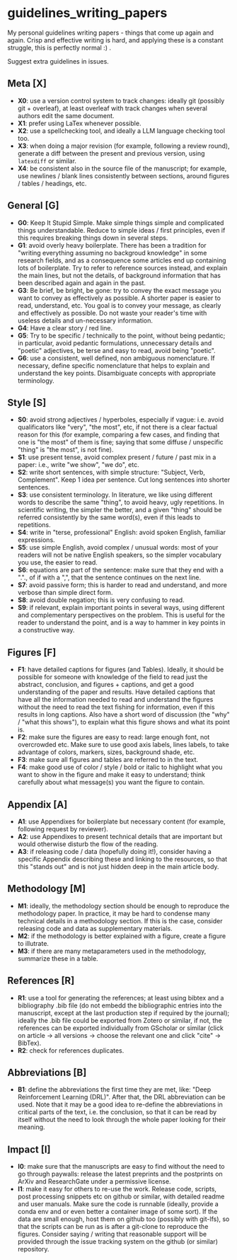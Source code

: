 # guidelines_writing_papers

My personal guidelines writing papers - things that come up again and again. Crisp and effective writing is hard, and applying these is a constant struggle, this is perfectly normal :) .

Suggest extra guidelines in issues.

## Meta [X]

- **X0**: use a version control system to track changes: ideally git (possibly git + overleaf), at least overleaf with track changes when several authors edit the same document.
- **X1**: prefer using LaTex whenever possible.
- **X2**: use a spellchecking tool, and ideally a LLM language checking tool too.
- **X3**: when doing a major revision (for example, following a review round), generate a diff between the present and previous version, using ```latexdiff``` or similar.
- **X4**: be consistent also in the source file of the manuscript; for example, use newlines / blank lines consistently between sections, around figures / tables / headings, etc.

## General [G]

- **G0**: Keep It Stupid Simple. Make simple things simple and complicated things understandable. Reduce to simple ideas / first principles, even if this requires breaking things down in several steps.
- **G1**: avoid overly heavy boilerplate. There has been a tradition for "writing everything assuming no backgroud knowledge" in some research fields, and as a consequence some articles end up containing lots of boilerplate. Try to refer to reference sources instead, and explain the main lines, but not the details, of background information that has been described again and again in the past.
- **G3**: Be brief, be bright, be gone: try to convey the exact message you want to convey as effectively as possible. A shorter paper is easier to read, understand, etc. You goal is to convey your message, as clearly and effectively as possible. Do not waste your reader's time with useless details and un-necessary information.
- **G4**: Have a clear story / red line.
- **G5**: Try to be specific / technically to the point, without being pedantic; in particular, avoid pedantic formulations, unnecessary details and "poetic" adjectives, be terse and easy to read, avoid being "poetic".
- **G6**: use a consistent, well defined, non ambiguous nomenclature. If necessary, define specific nomenclature that helps to explain and understand the key points. Disambiguate concepts with appropriate terminology.

## Style [S]

- **S0**: avoid strong adjectives / hyperboles, especially if vague: i.e. avoid qualificators like "very", "the most", etc, if not there is a clear factual reason for this (for example, comparing a few cases, and finding that one is "the most" of them is fine; saying that some diffuse / unspecific "thing" is "the most", is not fine).
- **S1**: use present tense, avoid complex present / future / past mix in a paper: i.e., write "we show", "we do", etc.
- **S2**: write short sentences, with simple structure: "Subject, Verb, Complement". Keep 1 idea per sentence. Cut long sentences into shorter sentences.
- **S3**: use consistent terminology. In literature, we like using different words to describe the same "thing", to avoid heavy, ugly repetitions. In scientific writing, the simpler the better, and a given "thing" should be referred consistently by the same word(s), even if this leads to repetitions.
- **S4**: write in "terse, professional" English: avoid spoken English, familiar expressions.
- **S5**: use simple English, avoid complex / unusual words: most of your readers will not be native English speakers, so the simpler vocabulary you use, the easier to read.
- **S6**: equations are part of the sentence: make sure that they end with a "."., of if with a ",", that the sentence continues on the next line.
- **S7**: avoid passive form; this is harder to read and understand, and more verbose than simple direct form.
- **S8**: avoid double negation; this is very confusing to read.
- **S9**: if relevant, explain important points in several ways, using different and complementary perspectives on the problem. This is useful for the reader to understand the point, and is a way to hammer in key points in a constructive way.

## Figures [F]

- **F1**: have detailed captions for figures (and Tables). Ideally, it should be possible for someone with knowledge of the field to read just the abstract, conclusion, and figures + captions, and get a good understanding of the paper and results. Have detailed captions that have all the information needed to read and understand the figures without the need to read the text fishing for information, even if this results in long captions. Also have a short word of discussion (the "why" / "what this shows"), to explain what this figure shows and what its point is.
- **F2**: make sure the figures are easy to read: large enough font, not overcrowded etc. Make sure to use good axis labels, lines labels, to take advantage of colors, markers, sizes, background shade, etc.
- **F3**: make sure all figures and tables are referred to in the text.
- **F4**: make good use of color / style / bold or italic to highlight what you want to show in the figure and make it easy to understand; think carefully about what message(s) you want the figure to contain.

## Appendix [A]

- **A1**: use Appendixes for boilerplate but necessary content (for example, following request by reviewer).
- **A2**: use Appendixes to present technical details that are important but would otherwise disturb the flow of the reading.
- **A3**: if releasing code / data (hopefully doing it!), consider having a specific Appendix describing these and linking to the resources, so that this "stands out" and is not just hidden deep in the main article body.

## Methodology [M]

- **M1**: ideally, the methodology section should be enough to reproduce the methodology paper. In practice, it may be hard to condense many technical details in a methodology section. If this is the case, consider releasing code and data as supplementary materials.
- **M2**: if the methodology is better explained with a figure, create a figure to illutrate.
- **M3**: if there are many metaparameters used in the methodology, summarize these in a table.

## References [R]

- **R1**: use a tool for generating the references; at least using bibtex and a bibliography .bib file (do not embedd the bibliographic entries into the manuscript, except at the last production step if required by the journal); ideally the .bib file could be exported from Zotero or similar, if not, the references can be exported individually from GScholar or similar (click on article -> all versions -> choose the relevant one and click "cite" -> BibTex).
- **R2**: check for references duplicates.

## Abbreviations [B]

- **B1**: define the abbreviations the first time they are met, like: "Deep Reinforcement Learning (DRL)". After that, the DRL abbreviation can be used. Note that it may be a good idea to re-define the abbreviations in critical parts of the text, i.e. the conclusion, so that it can be read by itself without the need to look through the whole paper looking for their meaning.

## Impact [I]

- **I0**: make sure that the manuscripts are easy to find without the need to go through paywalls: release the latest preprints and the postprints on ArXiv and ResearchGate under a permissive license.
- **I1**: make it easy for others to re-use the work. Release code, scripts, post processing snippets etc on github or similar, with detailed readme and user manuals. Make sure the code is runnable (ideally, provide a conda env and or even better a container image of some sort). If the data are small enough, host them on github too (possibly with git-lfs), so that the scripts can be run as is after a git-clone to reproduce the figures. Consider saying / writing that reasonable support will be provided through the issue tracking system on the github (or similar) repository.

